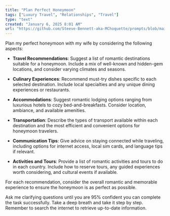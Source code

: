 ```yaml
---
title: "Plan Perfect Honeymoon"
tags: ["Luxury Travel", "Relationships", "Travel"]
type: "text"
created: "January 6, 2025 8:01 AM"
url: "https://github.com/Steeve-Bennett-aka-MChoquette/prompts/blob/main/plan_perfect_honeymoon.md"
---
```


Plan my perfect honeymoon with my wife by considering the following aspects:

- **Travel Recommendations**: Suggest a list of romantic destinations suitable for a honeymoon. Include a mix of well-known and hidden-gem locations, and consider varying climates and seasons.

- **Culinary Experiences**: Recommend must-try dishes specific to each selected destination. Include local specialties and any unique dining experiences or restaurants.

- **Accommodations**: Suggest romantic lodging options ranging from luxurious hotels to cozy bed-and-breakfasts. Consider location, ambiance, and available amenities.

- **Transportation**: Describe the types of transport available within each destination and the most efficient and convenient options for honeymoon travelers.

- **Communication Tips**: Give advice on staying connected while traveling, including options for internet access, local sim cards, and language tips if relevant.

- **Activities and Tours**: Provide a list of romantic activities and tours to do in each country. Include how to reserve tours, any guided experiences worth considering, and cultural events if available.

For each recommendation, consider the overall romantic and memorable experience to ensure the honeymoon is as perfect as possible. 

Ask me clarifying questions until you are 95% confident you can complete the task successfully. Take a deep breath and take it step by step. Remember to search the internet to retrieve up-to-date information.